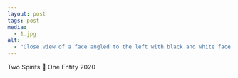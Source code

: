 ```yaml
---
layout: post
tags: post
media:
  - 1.jpg
alt:
  - "Close view of a face angled to the left with black and white face paint and blue eye gazing into the camera."
---
```

Two Spirits 👣 One Entity
2020
